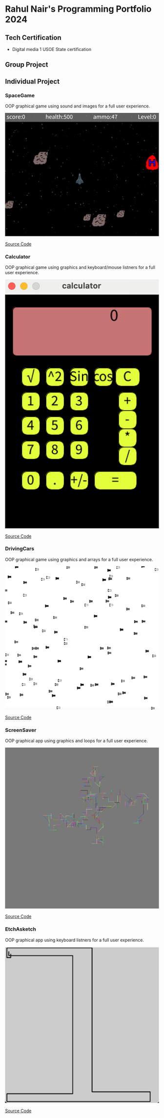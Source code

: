 # Rahul Nair's Programming Portfolio 2024

## Tech Certification
* Digital media 1 USOE State certification

## Group Project

## Individual Project

### SpaceGame
OOP graphical game using sound and images for a full user experience.

![Gameplay](https://github.com/Rahul7834/programmingportfolio/blob/main/images/SpaceGame.png?raw=true)

[Source Code](https://github.com/Rahul7834/programmingportfolio/blob/main/src/SpaceGame%207.zip)

### Calculator
OOP graphical game using graphics and keyboard/mouse listners for a full user experience.

![Images](https://github.com/Rahul7834/programmingportfolio/blob/main/images/Main.png)

[Source Code](https://github.com/Rahul7834/programmingportfolio/blob/main/src/calculatorkeyboard.zip)

### DrivingCars
OOP graphical game using graphics and arrays for a full user experience.

![Images](https://github.com/Rahul7834/programmingportfolio/blob/main/images/DrivingCars.png)

[Source Code](https://github.com/Rahul7834/programmingportfolio/blob/main/src/DriveCars.zip)

### ScreenSaver
OOP graphical app using graphics and loops for a full user experience.

![Images](https://github.com/Rahul7834/programmingportfolio/blob/main/images/Screensaver.png)

[Source Code](https://github.com/Rahul7834/programmingportfolio/blob/main/src/screensaver.zip)

### EtchAsketch
OOP graphical app using keyboard listners for a full user experience.

![Images](https://github.com/Rahul7834/programmingportfolio/blob/main/images/EtchAsketch.png)

[Source Code](https://github.com/Rahul7834/programmingportfolio/blob/main/src/screensaver.zip)
